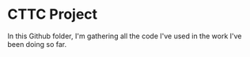 # CTTC Project

In this Github folder, I'm gathering all the code I've used in the work I've been doing so far. 

